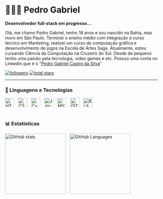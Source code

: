 # 👨🏽‍💻 Pedro Gabriel

**Desenvolvedor full-stack em progresso...**

Olá, me chamo Pedro Gabriel, tenho 18 anos e sou nascido na Bahia, mas moro em São Paulo.
Terminei o ensino médio com integração a curso técnico em Marketing, realizei um curso de computação gráfica e desenvolvimento de jogos na Escola de Artes Saga. Atualmente, estou cursando Ciência da Computação na Cruzeiro do Sul. Desde de pequeno tenho uma paixão pela tecnologia, video games e etc.
Possuo uma conta no Linkedin que é o "[Pedro Gabriel Castro da Silva](https://www.linkedin.com/in/pedro-gabriel-castro-da-silva-b7756233b?utm_source=share&utm_campaign=share_via&utm_content=profile&utm_medium=android_app)"

<p align="left">
      <a href="https://github.com/DarK69f?tab=followers">
         <img alt="followers" title="Follow me on Github" src="https://custom-icon-badges.demolab.com/github/followers/DarK69f?color=236ad3&labelColor=1155ba&style=for-the-badge&logo=github&label=SEGUIDORES&logoColor=white"/></a>
      <a href="https://github.com/DarK69f?tab=repositories&sort=stargazers">
         <img alt="total stars" title="Total stars on GitHub" src="https://custom-icon-badges.demolab.com/github/stars/DarK69f?color=55960c&style=for-the-badge&labelColor=488207&logo=star"/></a>
   </p>

---
### 🤖 Linguagens e Tecnologias

<img
    align="left"
    alt="HTML"
    title="HTML"
    width="30px"
    style="padding-right: 10px;"
    src="https://cdn.jsdelivr.net/gh/devicons/devicon@latest/icons/html5/html5-original.svg"
/>
<img
    align="left"
    alt="CSS"
    title="CSS"
    width="30px"
    style="padding-right: 10px;"
    src="https://cdn.jsdelivr.net/gh/devicons/devicon@latest/icons/css3/css3-original.svg"
/><img
    align="left"
    alt="C++"
    title="C++"
    width="30px"
    style="padding-right: 10px;"
    src="https://cdn.jsdelivr.net/gh/devicons/devicon@latest/icons/cplusplus/cplusplus-original.svg"
/><img
    align="left"
    alt="JAVA"
    title="JAVA"
    width="30px"
    style="padding-right: 10px;"
    src="https://cdn.jsdelivr.net/gh/devicons/devicon@latest/icons/java/java-original.svg"
/><img
    align="left"
    alt="MYSQL"
    title="MYSQL"
    width="30px"
    style="padding-right: 10px;"
    src="https://cdn.jsdelivr.net/gh/devicons/devicon@latest/icons/mysql/mysql-original.svg"
/><img
    align="left"
    alt="GIT"
    title="GIT"
    width="30px"
    style="padding-right: 10px;"
    src="https://cdn.jsdelivr.net/gh/devicons/devicon@latest/icons/git/git-original.svg"
/><img
    align="left"
    alt="BLENDER"
    title="BLENDER"
    width="30px"
    style="padding-right: 10px;"
    src="https://cdn.jsdelivr.net/gh/devicons/devicon@latest/icons/blender/blender-original.svg"
/>

<br>
<br>
<br>

### 📊 Estatísticas

<img
    align="left"
    alt="GitHub stats"
    height="200"
    style="padding-right: 10px;"
    src="https://github-readme-stats.vercel.app/api?username=dark69f&show_icons=true&theme=tokyonight&include_all_commits=true&locale=pt-br"
/>
<img
    align="left"
    alt="GitHub Languages"
    height="200"
    style="padding-right: 10px;"
    src="https://github-readme-stats.vercel.app/api/top-langs/?username=DarK69f&theme=tokyonight&layout=compact&custom_tittle=Tecnologias&langs_count=6"
/>
